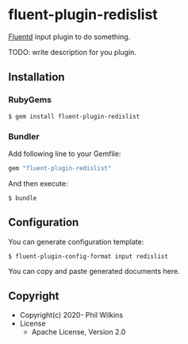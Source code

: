 # fluent-plugin-redislist

[Fluentd](https://fluentd.org/) input plugin to do something.

TODO: write description for you plugin.

## Installation

### RubyGems

```
$ gem install fluent-plugin-redislist
```

### Bundler

Add following line to your Gemfile:

```ruby
gem "fluent-plugin-redislist"
```

And then execute:

```
$ bundle
```

## Configuration

You can generate configuration template:

```
$ fluent-plugin-config-format input redislist
```

You can copy and paste generated documents here.

## Copyright

* Copyright(c) 2020- Phil Wilkins
* License
  * Apache License, Version 2.0
